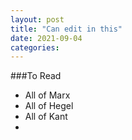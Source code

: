 ```yaml
---
layout: post
title: "Can edit in this"
date: 2021-09-04
categories: 
---
```


###To Read
* All of Marx
* All of Hegel
* All of Kant
* 